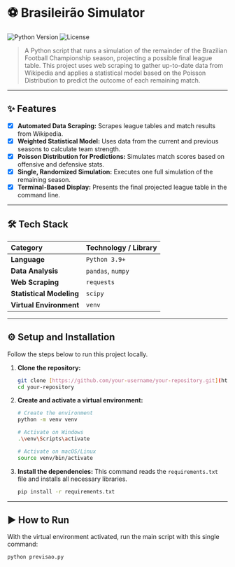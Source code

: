 # ⚽ Brasileirão Simulator

![Python Version](https://img.shields.io/badge/python-3.9%2B-blue.svg)
![License](https://img.shields.io/badge/license-MIT-green.svg)

> A Python script that runs a simulation of the remainder of the Brazilian Football Championship season, projecting a possible final league table. This project uses web scraping to gather up-to-date data from Wikipedia and applies a statistical model based on the Poisson Distribution to predict the outcome of each remaining match.

---

## ✨ Features

- [x] **Automated Data Scraping:** Scrapes league tables and match results from Wikipedia.
- [x] **Weighted Statistical Model:** Uses data from the current and previous seasons to calculate team strength.
- [x] **Poisson Distribution for Predictions:** Simulates match scores based on offensive and defensive stats.
- [x] **Single, Randomized Simulation:** Executes one full simulation of the remaining season.
- [x] **Terminal-Based Display:** Presents the final projected league table in the command line.

---

## 🛠️ Tech Stack

| Category | Technology / Library |
| :--- | :--- |
| **Language** | `Python 3.9+` |
| **Data Analysis** | `pandas`, `numpy` |
| **Web Scraping** | `requests` |
| **Statistical Modeling** | `scipy` |
| **Virtual Environment**| `venv` |

---

## ⚙️ Setup and Installation

Follow the steps below to run this project locally.

1.  **Clone the repository:**
    ```bash
    git clone [https://github.com/your-username/your-repository.git](https://github.com/your-username/your-repository.git)
    cd your-repository
    ```

2.  **Create and activate a virtual environment:**
    ```bash
    # Create the environment
    python -m venv venv

    # Activate on Windows
    .\venv\Scripts\activate

    # Activate on macOS/Linux
    source venv/bin/activate
    ```

3.  **Install the dependencies:**
    This command reads the `requirements.txt` file and installs all necessary libraries.
    ```bash
    pip install -r requirements.txt
    ```

---

## ▶️ How to Run

With the virtual environment activated, run the main script with this single command:

```bash
python previsao.py
